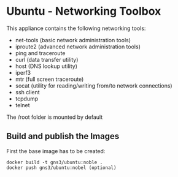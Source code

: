 # Ubuntu - Networking Toolbox

This appliance contains the following networking tools:

- net-tools (basic network administration tools)
- iproute2 (advanced network administration tools)
- ping and traceroute
- curl (data transfer utility)
- host (DNS lookup utility)
- iperf3
- mtr (full screen traceroute)
- socat (utility for reading/writing from/to network connections)
- ssh client
- tcpdump
- telnet

The /root folder is mounted by default

## Build and publish the Images

First the base image has to be created:

```
docker build -t gns3/ubuntu:noble .
docker push gns3/ubuntu:nobel (optional)
```
